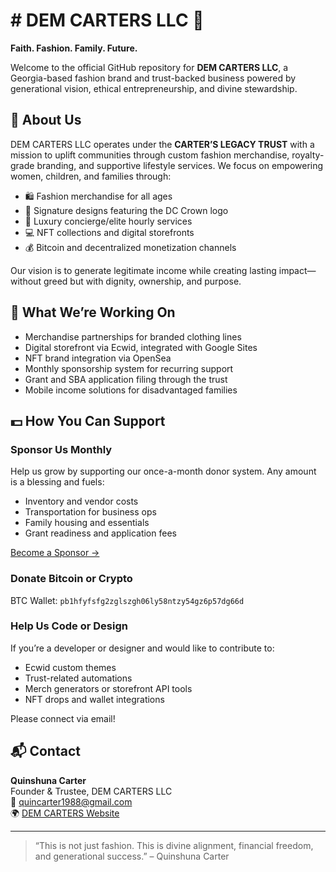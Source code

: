 # # DEM CARTERS LLC 💎  
**Faith. Fashion. Family. Future.**

Welcome to the official GitHub repository for **DEM CARTERS LLC**, a Georgia-based fashion brand and trust-backed business powered by generational vision, ethical entrepreneurship, and divine stewardship.

## 👑 About Us
DEM CARTERS LLC operates under the **CARTER’S LEGACY TRUST** with a mission to uplift communities through custom fashion merchandise, royalty-grade branding, and supportive lifestyle services. We focus on empowering women, children, and families through:

- 🛍️ Fashion merchandise for all ages  
- 👗 Signature designs featuring the DC Crown logo  
- 💼 Luxury concierge/elite hourly services  
- 💻 NFT collections and digital storefronts  
- 💰 Bitcoin and decentralized monetization channels

Our vision is to generate legitimate income while creating lasting impact—without greed but with dignity, ownership, and purpose.

## 🔧 What We’re Working On
- Merchandise partnerships for branded clothing lines  
- Digital storefront via Ecwid, integrated with Google Sites  
- NFT brand integration via OpenSea  
- Monthly sponsorship system for recurring support  
- Grant and SBA application filing through the trust  
- Mobile income solutions for disadvantaged families

## 💵 How You Can Support

### Sponsor Us Monthly  
Help us grow by supporting our once-a-month donor system. Any amount is a blessing and fuels:
- Inventory and vendor costs  
- Transportation for business ops  
- Family housing and essentials  
- Grant readiness and application fees  

[Become a Sponsor →](mailto:quincarter1988@gmail.com?subject=Monthly%20Sponsorship%20Support)

### Donate Bitcoin or Crypto  
BTC Wallet: `pb1hfyfsfg2zglszgh06ly58ntzy54gz6p57dg66d`

### Help Us Code or Design  
If you’re a developer or designer and would like to contribute to:
- Ecwid custom themes  
- Trust-related automations  
- Merch generators or storefront API tools  
- NFT drops and wallet integrations  

Please connect via email!

## 📬 Contact

**Quinshuna Carter**  
Founder & Trustee, DEM CARTERS LLC  
📧 quincarter1988@gmail.com  
🌍 [DEM CARTERS Website](https://sites.google.com/view/demcartersbtc)

---

> “This is not just fashion. This is divine alignment, financial freedom, and generational success.” – Quinshuna Carter